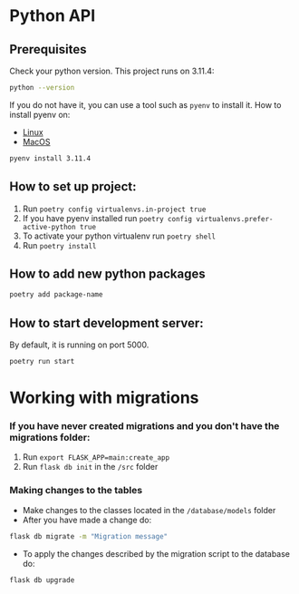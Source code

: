 # Python API
## Prerequisites

Check your python version. This project runs on 3.11.4:
```bash
python --version
```
If you do not have it, you can use a tool such as `pyenv` to install it.
How to install pyenv on: 
* [Linux](https://brain2life.hashnode.dev/how-to-install-pyenv-python-version-manager-on-ubuntu-2004)
* [MacOS](https://gist.github.com/josemarimanio/9e0c177c90dee97808bad163587e80f8)
```bash 
pyenv install 3.11.4
```
## How to set up project:
1. Run `poetry config virtualenvs.in-project true`
2. If you have pyenv installed run `poetry config virtualenvs.prefer-active-python true`
3. To activate your python virtualenv run `poetry shell`
4. Run `poetry install`


## How to add new python packages
```bash
poetry add package-name
```
## How to start development server: 
By default, it is running on port 5000.
```bash
poetry run start
```

# Working with migrations
### If you have never created migrations and you don't have the migrations folder:
1. Run `export FLASK_APP=main:create_app`
2. Run `flask db init` in the `/src` folder

### Making changes to the tables
* Make changes to the classes located in the `/database/models` folder
* After you have made a change do: 

```bash
flask db migrate -m "Migration message"
```
 * To apply the changes described by the migration script to the database do:

```bash
flask db upgrade
```